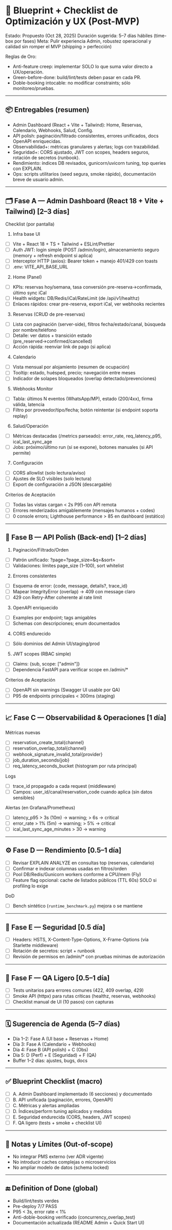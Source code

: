 # 🧭 Blueprint + Checklist de Optimización y UX (Post-MVP)

Estado: Propuesto (Oct 28, 2025)
Duración sugerida: 5–7 días hábiles (time-box por fases)
Meta: Pulir experiencia Admin, robustez operacional y calidad sin romper el MVP (shipping > perfección)

Reglas de Oro:
- Anti-feature creep: implementar SOLO lo que suma valor directo a UX/operación.
- Green-before-done: build/lint/tests deben pasar en cada PR.
- Doble-booking intocable: no modificar constraints; sólo monitoreo/pruebas.

---

## 📦 Entregables (resumen)
- Admin Dashboard (React + Vite + Tailwind): Home, Reservas, Calendario, Webhooks, Salud, Config.
- API polish: paginación/filtrado consistentes, errores unificados, docs OpenAPI enriquecidas.
- Observabilidad+: métricas granulares y alertas; logs con trazabilidad.
- Seguridad+: CORS ajustado, JWT con scopes, headers seguros, rotación de secretos (runbook).
- Rendimiento: índices DB revisados, gunicorn/uvicorn tuning, top queries con EXPLAIN.
- Ops: scripts utilitarios (seed segura, smoke rápido), documentación breve de usuario admin.

---

## 🗂 Fase A — Admin Dashboard (React 18 + Vite + Tailwind) [2–3 días]

Checklist (por pantalla)
1) Infra base UI
- [ ] Vite + React 18 + TS + Tailwind + ESLint/Prettier
- [ ] Auth JWT: login simple (POST /admin/login), almacenamiento seguro (memory + refresh endpoint si aplica)
- [ ] Interceptor HTTP (axios): Bearer token + manejo 401/429 con toasts
- [ ] .env: VITE_API_BASE_URL

2) Home (Panel)
- [ ] KPIs: reservas hoy/semana, tasa conversión pre-reserva→confirmada, último sync iCal
- [ ] Health widgets: DB/Redis/iCal/RateLimit (de /api/v1/healthz)
- [ ] Enlaces rápidos: crear pre-reserva, export iCal, ver webhooks recientes

3) Reservas (CRUD de pre-reservas)
- [ ] Lista con paginación (server-side), filtros fecha/estado/canal, búsqueda por nombre/teléfono
- [ ] Detalle: ver datos + transición estado (pre_reserved→confirmed/cancelled)
- [ ] Acción rápida: reenviar link de pago (si aplica)

4) Calendario
- [ ] Vista mensual por alojamiento (resumen de ocupación)
- [ ] Tooltip: estado, huésped, precio; navegación entre meses
- [ ] Indicador de solapes bloqueados (overlap detectado/prevenciones)

5) Webhooks Monitor
- [ ] Tabla: últimos N eventos (WhatsApp/MP), estado (200/4xx), firma válida, latencia
- [ ] Filtro por proveedor/tipo/fecha; botón reintentar (si endpoint soporta replay)

6) Salud/Operación
- [ ] Métricas destacadas (/metrics parseado): error_rate, req_latency_p95, ical_last_sync_age
- [ ] Jobs: próximo/último run (si se expone), botones manuales (si API permite)

7) Configuración
- [ ] CORS allowlist (solo lectura/aviso)
- [ ] Ajustes de SLO visibles (solo lectura)
- [ ] Export de configuración a JSON (descargable)

Criterios de Aceptación
- [ ] Todas las vistas cargan < 2s P95 con API remota
- [ ] Errores renderizados amigablemente (mensajes humanos + codes)
- [ ] 0 console errors; Lighthouse performance > 85 en dashboard (estático)

---

## 🔧 Fase B — API Polish (Back-end) [1–2 días]

1) Paginación/Filtrado/Orden
- [ ] Patrón unificado: ?page=?page_size=&q=&sort=
- [ ] Validaciones: límites page_size (1–100), sort whitelist

2) Errores consistentes
- [ ] Esquema de error: {code, message, details?, trace_id}
- [ ] Mapear IntegrityError (overlap) → 409 con message claro
- [ ] 429 con Retry-After coherente al rate limit

3) OpenAPI enriquecido
- [ ] Examples por endpoint; tags amigables
- [ ] Schemas con descripciones; enum documentados

4) CORS endurecido
- [ ] Sólo dominios del Admin UI/staging/prod

5) JWT scopes (RBAC simple)
- [ ] Claims: {sub, scope: ["admin"]}
- [ ] Dependencia FastAPI para verificar scope en /admin/*

Criterios de Aceptación
- [ ] OpenAPI sin warnings (Swagger UI usable por QA)
- [ ] P95 de endpoints principales < 300ms (staging)

---

## 📈 Fase C — Observabilidad & Operaciones [1 día]

Métricas nuevas
- [ ] reservation_create_total{channel}
- [ ] reservation_overlap_total{channel}
- [ ] webhook_signature_invalid_total{provider}
- [ ] job_duration_seconds{job}
- [ ] req_latency_seconds_bucket (histogram por ruta principal)

Logs
- [ ] trace_id propagado a cada request (middleware)
- [ ] Campos: user_id/canal/reservation_code cuando aplica (sin datos sensibles)

Alertas (en Grafana/Prometheus)
- [ ] latency_p95 > 3s (10m) → warning; > 6s → critical
- [ ] error_rate > 1% (5m) → warning; > 5% → critical
- [ ] ical_last_sync_age_minutes > 30 → warning

---

## ⚙️ Fase D — Rendimiento [0.5–1 día]

- [ ] Revisar EXPLAIN ANALYZE en consultas top (reservas, calendario)
- [ ] Confirmar e indexar columnas usadas en filtros/orden
- [ ] Pool DB/Redis/Gunicorn workers conforme a CPU/mem (Fly)
- [ ] Feature flag opcional: cache de listados públicos (TTL 60s) SOLO si profiling lo exige

DoD
- [ ] Bench sintético (`runtime_benchmark.py`) mejora o se mantiene

---

## 🔐 Fase E — Seguridad [0.5 día]

- [ ] Headers: HSTS, X-Content-Type-Options, X-Frame-Options (vía Starlette middleware)
- [ ] Rotación de secretos: script + runbook
- [ ] Revisión de permisos en /admin/* con pruebas mínimas de autorización

---

## 🧪 Fase F — QA Ligero [0.5–1 día]

- [ ] Tests unitarios para errores comunes (422, 409 overlap, 429)
- [ ] Smoke API (httpx) para rutas críticas (healthz, reservas, webhooks)
- [ ] Checklist manual de UI (10 pasos) con capturas

---

## 🗓 Sugerencia de Agenda (5–7 días)

- Día 1–2: Fase A (UI base + Reservas + Home)
- Día 3: Fase A (Calendario + Webhooks)
- Día 4: Fase B (API polish) + C (Obs)
- Día 5: D (Perf) + E (Seguridad) + F (QA)
- Buffer 1–2 días: ajustes, bugs, docs

---

## ✅ Blueprint Checklist (macro)

- [ ] A. Admin Dashboard implementado (6 secciones) y documentado
- [ ] B. API unificada (paginación, errores, OpenAPI)
- [ ] C. Métricas y alertas ampliadas
- [ ] D. Índices/perform tuning aplicados y medidos
- [ ] E. Seguridad endurecida (CORS, headers, JWT scopes)
- [ ] F. QA ligero (tests + smoke + checklist UI)

---

## 📜 Notas y Límites (Out-of-scope)
- No integrar PMS externo (ver ADR vigente)
- No introducir caches complejas o microservicios
- No ampliar modelo de datos (schema locked)

---

## 🔚 Definition of Done (global)
- Build/lint/tests verdes
- Pre-deploy 7/7 PASS
- P95 < 3s, error rate < 1%
- Anti-doble-booking verificado (concurrency_overlap_test)
- Documentación actualizada (README Admin + Quick Start UI)
